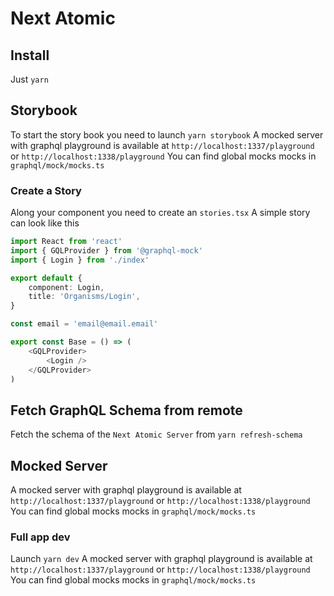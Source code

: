 # Next Atomic

## Install

Just `yarn`

## Storybook

To start the story book you need to launch `yarn storybook`
A mocked server with graphql playground is available at `http://localhost:1337/playground` or `http://localhost:1338/playground`
You can find global mocks mocks in `graphql/mock/mocks.ts`

### Create a Story

Along your component you need to create an `stories.tsx`
A simple story can look like this

```ts
import React from 'react'
import { GQLProvider } from '@graphql-mock'
import { Login } from './index'

export default {
	component: Login,
	title: 'Organisms/Login',
}

const email = 'email@email.email'

export const Base = () => (
	<GQLProvider>
		<Login />
	</GQLProvider>
)
```

## Fetch GraphQL Schema from remote

Fetch the schema of the `Next Atomic Server` from `yarn refresh-schema`

## Mocked Server

A mocked server with graphql playground is available at `http://localhost:1337/playground` or `http://localhost:1338/playground`
You can find global mocks mocks in `graphql/mock/mocks.ts`

### Full app dev

Launch `yarn dev`
A mocked server with graphql playground is available at `http://localhost:1337/playground` or `http://localhost:1338/playground`
You can find global mocks mocks in `graphql/mock/mocks.ts`
